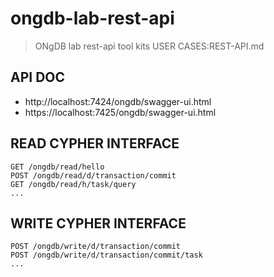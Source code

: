 # ongdb-lab-rest-api
>ONgDB lab rest-api tool kits
>USER CASES:REST-API.md

## API DOC
- http://localhost:7424/ongdb/swagger-ui.html
- https://localhost:7425/ongdb/swagger-ui.html

## READ CYPHER INTERFACE
```
GET /ongdb/read/hello
POST /ongdb/read/d/transaction/commit
GET /ongdb/read/h/task/query
...
```
## WRITE CYPHER INTERFACE
```
POST /ongdb/write/d/transaction/commit
POST /ongdb/write/d/transaction/commit/task
...
```

